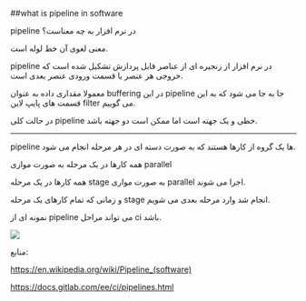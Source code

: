 ##what is pipeline in software


pipeline
در نرم افزار به چه معناست؟


معنی لغوی آن خط لوله است.


pipeline 
در نرم افزار از زنجیره ای از عناصر قابل پردازش تشکیل شده است که خروجی هر عنصر یا قسمت ورودی عنصر بعدی است.


معمولا مقداری داده به عنوان buffering در این pipeline جا به جا می شود که به این قسمت های پایپ لاین filter می گوییم.


در حالت کلی pipeline خطی و یک جهته است اما ممکن است دو جهته باشد.



-------------------

pipeline 
ها یک گروه از کارها هستند که به صورت دسته ای در هر مرحله انجام می شود.


همه کارها در یک مرحله به صورت موازی parallel  


 همه کارها در یک مرحله stage به صورت مواری parallel  اجرا می شوند.
 
 و زمانی که تمام کارهای یک مرحله stage انجام شد وارد مرحله بعدی می شویم.
 
 
نمونه ای از 
pipeline
می تواند مراحل 
ci باشد.

![](https://docs.gitlab.com/ee/ci/img/pipelines.png)


منابع:

https://en.wikipedia.org/wiki/Pipeline_(software)


https://docs.gitlab.com/ee/ci/pipelines.html
